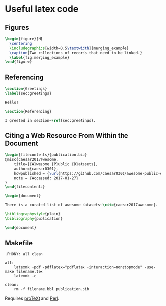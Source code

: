 
# Useful latex code

## Figures

```latex
\begin{figure}[H]
  \centering
  \includegraphics[width=0.5\textwidth]{merging_example}
  \caption{Two collections of records that need to be linked.}
  \label{fig:merging_example}
\end{figure}
```

## Referencing

```latex
\section{Greetings}
\label{sec:greetings}

Hello!

\section{Referencing}

I greeted in section~\ref{sec:greetings}.
```

## Citing a Web Resource From Within the Document

 
```latex
\begin{filecontents}{publication.bib}
@misc{caesar2017awesome,
	title={{A}wesome {P}ublic {D}atasets},
	author={caesar0301},
	howpublished = {\url{https://github.com/caesar0301/awesome-public-datasets}},
	note = {Accessed: 2017-01-27}
}
\end{filecontents}

\begin{document}

There is a curated list of awesome datasets~\cite{caesar2017awesome}.

\bibliographystyle{plain}
\bibliography{publication}

\end{document}
```

## Makefile

```make
.PHONY: all clean

all:
	latexmk -pdf -pdflatex="pdflatex -interaction=nonstopmode" -use-make filename.tex
	latexmk -c

clean:
	rm -f filename.bbl publication.bib
```
Requires [proTeXt](https://www.tug.org/protext/) and [Perl](https://www.activestate.com/activeperl/downloads).